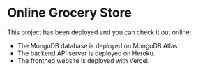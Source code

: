 # Online Grocery Store

This project has been deployed and you can check it out online:
* The MongoDB database is deployed on MongoDB Atlas.
* The backend API server is deployed on Heroku.
* The frontned website is deployed with Vercel.